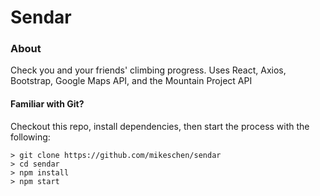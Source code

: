 # Sendar

### About
Check you and your friends' climbing progress.
Uses React, Axios, Bootstrap, Google Maps API, and the Mountain Project API

#### Familiar with Git?
Checkout this repo, install dependencies, then start the process with the following:

```
> git clone https://github.com/mikeschen/sendar
> cd sendar
> npm install
> npm start
```
